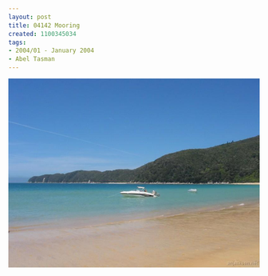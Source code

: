 ```yaml
---
layout: post
title: 04142 Mooring
created: 1100345034
tags:
- 2004/01 - January 2004
- Abel Tasman
---
```


<img src="/image/images/04142_mooring-1465.jpg"/>

